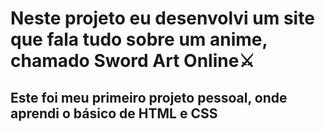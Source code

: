 
<p><h1>Neste projeto eu desenvolvi um site que fala tudo sobre um anime, chamado Sword Art Online⚔️</h1></p>

<p><h2>Este foi meu primeiro projeto pessoal, onde aprendi o básico de HTML e CSS</h2></p>

